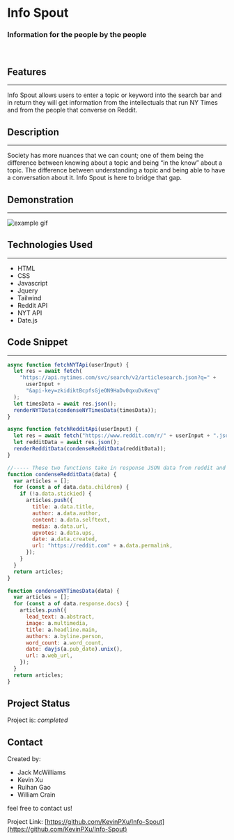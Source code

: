 # <Info Spout>

# Info Spout
### Information for the people by the people
<br>

## Features
---
Info Spout allows users to enter a topic or keyword into the search bar and in return they will get information from the intellectuals that run NY Times and from the people that  converse on Reddit.


## Description
---
Society has more nuances that we can count; one of them being the difference between knowing about a topic and being “in the know” about a topic. The difference between understanding a topic and being able to have a conversation about it. Info Spout is here to bridge that gap.


## Demonstration
---
![example gif](./Info-Spout.gif)



## Technologies Used
---
* HTML
* CSS
* Javascript
* Jquery
* Tailwind
* Reddit API
* NYT API
* Date.js


## Code Snippet
---
```JavaScript
async function fetchNYTApi(userInput) {
  let res = await fetch(
    "https://api.nytimes.com/svc/search/v2/articlesearch.json?q=" +
      userInput +
      "&api-key=zkidiktBcpfsGjeON9HaDv0qxuDvKevq"
  );
  let timesData = await res.json();
  renderNYTData(condenseNYTimesData(timesData));
}

async function fetchRedditApi(userInput) {
  let res = await fetch("https://www.reddit.com/r/" + userInput + ".json");
  let redditData = await res.json();
  renderRedditData(condenseRedditData(redditData));
}

//----- These two functions take in response JSON data from reddit and NYT and returns a list of objects with relevant data -----
function condenseRedditData(data) {
  var articles = [];
  for (const a of data.data.children) {
    if (!a.data.stickied) {
      articles.push({
        title: a.data.title,
        author: a.data.author,
        content: a.data.selftext,
        media: a.data.url,
        upvotes: a.data.ups,
        date: a.data.created,
        url: "https://reddit.com" + a.data.permalink,
      });
    }
  }
  return articles;
}

function condenseNYTimesData(data) {
  var articles = [];
  for (const a of data.response.docs) {
    articles.push({
      lead_text: a.abstract,
      image: a.multimedia,
      title: a.headline.main,
      authors: a.byline.person,
      word_count: a.word_count,
      date: dayjs(a.pub_date).unix(),
      url: a.web_url,
    });
  }
  return articles;
}

```

## Project Status
Project is: _completed_ 

## Contact
Created by:

- Jack McWilliams
- Kevin Xu
- Ruihan Gao
- William Crain

feel free to contact us!

Project Link: [https://github.com/KevinPXu/Info-Spout](https://github.com/KevinPXu/Info-Spout)
